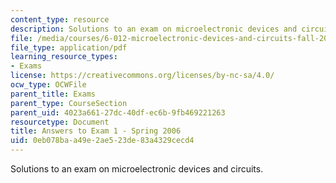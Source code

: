 ```yaml
---
content_type: resource
description: Solutions to an exam on microelectronic devices and circuits.
file: /media/courses/6-012-microelectronic-devices-and-circuits-fall-2009/0eb078baa49e2ae523de83a4329cecd4_MIT6_012F09_exam1_s06_sol.pdf
file_type: application/pdf
learning_resource_types:
- Exams
license: https://creativecommons.org/licenses/by-nc-sa/4.0/
ocw_type: OCWFile
parent_title: Exams
parent_type: CourseSection
parent_uid: 4023a661-27dc-40df-ec6b-9fb469221263
resourcetype: Document
title: Answers to Exam 1 - Spring 2006
uid: 0eb078ba-a49e-2ae5-23de-83a4329cecd4
---
```

Solutions to an exam on microelectronic devices and circuits.